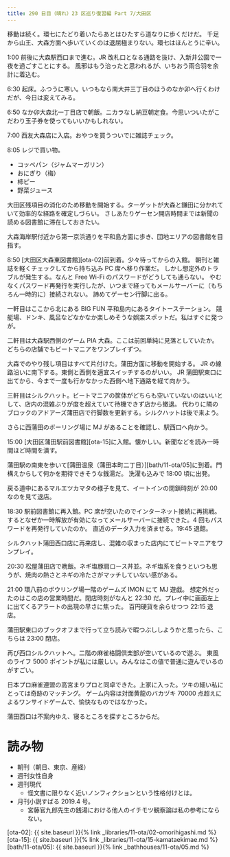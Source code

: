 ```yaml
---
title: 290 日目（晴れ）23 区巡り復習編 Part 7/大田区
---
```


移動は続く。環七にたどり着いたらあとはひたすら道なりに歩くだけだ。
千足から山王、大森方面へ歩いていくのは退屈極まりない。環七はほんとうに辛い。

1:00 前後に大森駅西口まで進む。JR 改札口となる通路を抜け、入新井公園で一夜を過ごすことにする。
風邪はもう治ったと思われるが、いちおう雨合羽を余計に着込む。

6:30 起床。ふつうに寒い。いつもなら南大井三丁目のほうのなか卯へ行くわけだが、今日は変えてみる。

6:50 なか卯大森北一丁目店で朝飯。ニカラなし納豆朝定食。今思いついたがこだわり玉子券を使ってもいいかもしれない。

7:00 西友大森店に入店。おやつを買うついでに雑誌チェック。

8:05 レジで買い物。

* コッペパン（ジャムマーガリン）
* おにぎり（梅）
* 柿ピー
* 野菜ジュース

大田区残項目の消化のため移動を開始する。ターゲットが大森と鎌田に分かれていて効率的な経路を確定しづらい。
さしあたりゲーセン開店時間までは新聞の読める図書館に滞在しておきたい。

大森海岸駅付近から第一京浜通りを平和島方面に歩き、団地エリアの図書館を目指す。

8:50 [大田区大森東図書館][ota-02]前到着。少々待ってからの入館。
朝刊と雑誌を軽くチェックしてから持ち込み PC 席へ移り作業だ。
しかし想定外のトラブルが発生する。なんと Free Wi-Fi のパスワードがどうしても通らない。
やむなくパスワード再発行を実行したが、いつまで経ってもメールサーバーに（もちろん一時的に）接続されない。
諦めてゲーセン行脚に出る。

一軒目はここから北にある BIG FUN 平和島内にあるタイトーステーション。
競艇場、ドンキ、風呂などなかなか楽しめそうな娯楽スポットだ。私はすぐに発つが。

二軒目は大森駅西側のゲーム PIA 大森。ここは前回単純に見落としていたか。
どちらの店舗でもビートマニアをワンプレイずつ。

大森でのやり残し項目はすべて片付けた。蒲田方面に移動を開始する。
JR の線路沿いに南下する。東側と西側を適宜スイッチするのがいい。
JR 蒲田駅東口に出てから、今まで一度も行かなかった西側へ地下通路を経て向かう。

三軒目はシルクハット。ビートマニアの筐体がどちらも空いていないのはいいとして、店内の混雑ぶりが度を超えていて待機できず店から撤退。
代わりに隣のブロックのアドアーズ蒲田店で行脚数を更新する。シルクハットは後で来よう。

さらに西蒲田のボーリング場に MJ があることを確認し、駅西口へ向かう。

15:00 [大田区蒲田駅前図書館][ota-15]に入館。懐かしい。新聞などを読み一時間ほど時間を潰す。

蒲田駅の南東を歩いて[蒲田温泉（蒲田本町二丁目）][bath/11-ota/05]に到着。門構えからして何かを期待できそうな銭湯だ。
洗濯も込みで 18:00 頃に出発。

戻る道中にあるマルエツカマタの様子を見て、イートインの閉鎖時刻が 20:00 なのを見て退店。

18:30 駅前図書館に再入館。PC 席が空いたのでインターネット接続に再挑戦。
するとなぜか一時解放が有効になってメールサーバーに接続できた。4 回もパスワードを再発行していたのか。
直近のデータ入力を済ませる。19:45 退館。

シルクハット蒲田西口店に再来店し、混雑の収まった店内にてビートマニアをワンプレイ。

20:30 松屋蒲田店で晩飯。ネギ塩豚肩ロース丼並。ネギ塩系を食うといつも思うが、焼肉の熱さとネギの冷たさがマッチしていない感がある。

21:00 環八前のボウリング場一階のゲームズ IMON にて MJ 遊戯。
想定外だったのはこの店の営業時間だ。閉店時刻がなんと 22:30 だ。プレイ中に画面左上に出てくるアラートの出現の早さに焦った。
百円硬貨を余らせつつ 22:15 退店。

蒲田駅東口のブックオフまで行って立ち読みで暇つぶししようかと思ったら、こちらは 23:00 閉店。

再び西口シルクハットへ。二階の麻雀格闘倶楽部が空いているので遊ぶ。
東風のライフ 5000 ポイントが私には厳しい。みんなはこの値で普通に遊んでいるのがすごい。

日本プロ麻雀連盟の高宮まりプロと同卓できた。上家に入った。ツキの細い私にとっては奇跡のマッチング。
ゲーム内容は対面黄龍のバカヅキ 70000 点超えによるワンサイドゲームで、愉快なものではなかった。

蒲田西口は不案内ゆえ、寝るところを探すところからだ。

# 読み物

* 朝刊（朝日、東京、産経）
* 週刊女性自身
* 週刊現代
  * 怪文書に限りなく近いノンフィクションという性格付けとは。
* 月刊小説すばる 2019.4 号。
  * 宮藤官九郎先生の銭湯における他人のイチモツ観察論は私の参考にならない。

[ota-02]: {{ site.baseurl }}{% link _libraries/11-ota/02-omorihigashi.md %}
[ota-15]: {{ site.baseurl }}{% link _libraries/11-ota/15-kamataekimae.md %}
[bath/11-ota/05]: {{ site.baseurl }}{% link _bathhouses/11-ota/05.md %}
